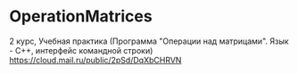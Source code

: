 # OperationMatrices
2 курс, Учебная практика (Программа "Операции над матрицами". Язык - С++, интерфейс командной строки) https://cloud.mail.ru/public/2pSd/DqXbCHRVN
